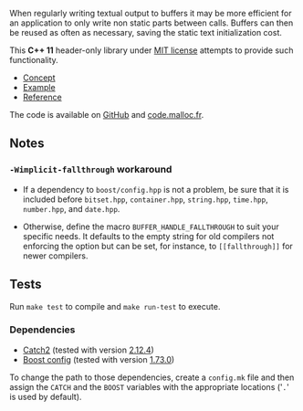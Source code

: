 When regularly writing textual output to buffers it may be more efficient for
an application to only write non static parts between calls. Buffers can then
be reused as often as necessary, saving the static text initialization cost.

This **C++ 11** header-only library under [MIT license](./LICENSE) attempts to
provide such functionality.

* [Concept](doc/concept.rst)
* [Example](doc/example.rst)
* [Reference](doc/reference.rst)

The code is available on [GitHub](https://github.com/gscano/buffer_handle) and
[code.malloc.fr](https://code.malloc.fr/buffer_handle).

## Notes

### `-Wimplicit-fallthrough` workaround

* If a dependency to `boost/config.hpp` is not a problem, be sure that it is
included before `bitset.hpp`, `container.hpp`, `string.hpp`, `time.hpp`,
`number.hpp`, and `date.hpp`.

* Otherwise, define the macro `BUFFER_HANDLE_FALLTHROUGH` to suit your specific
needs. It defaults to the empty string for old compilers not enforcing the
option but can be set, for instance, to `[[fallthrough]]` for newer compilers.

## Tests

Run `make test` to compile and `make run-test` to execute.

### Dependencies

* [Catch2](https://github.com/catchorg/Catch2) (tested with version
[2.12.4](https://github.com/catchorg/Catch2/releases/tag/v2.12.4))
* [Boost config](https://github.com/boostorg/config) (tested with version
[1.73.0](https://github.com/boostorg/config/archive/boost-1.73.0.zip))

To change the path to those dependencies, create a `config.mk` file and then
assign the `CATCH` and the `BOOST` variables with the appropriate locations
('`.`' is used by default).